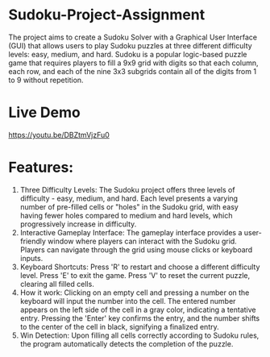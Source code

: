 # Sudoku-Project-Assignment
The project aims to create a Sudoku Solver with a Graphical User Interface (GUI) that allows users to play Sudoku puzzles at three different difficulty levels: easy, medium, and hard. Sudoku is a popular logic-based puzzle game that requires players to fill a 9x9 grid with digits so that each column, each row, and each of the nine 3x3 subgrids contain all of the digits from 1 to 9 without repetition.
# Live Demo
https://youtu.be/DBZtmVjzFu0
# Features: 
  1. Three Difficulty Levels:
  The Sudoku project offers three levels of difficulty - easy, medium, and hard. Each level presents a varying number of pre-filled cells or "holes" in the Sudoku grid, with easy having fewer holes compared to medium and hard levels, which progressively increase in difficulty.
  2. Interactive Gameplay Interface:
  The gameplay interface provides a user-friendly window where players can interact with the Sudoku grid. Players can navigate through the grid using mouse clicks or keyboard inputs.
  3. Keyboard Shortcuts:
  Press 'R' to restart and choose a different difficulty level.
  Press 'E' to exit the game.
  Press 'V' to reset the current puzzle, clearing all filled cells.
  4. How it work:
  Clicking on an empty cell and pressing a number on the keyboard will input the number into the cell.
  The entered number appears on the left side of the cell in a gray color, indicating a tentative entry.
  Pressing the 'Enter' key confirms the entry, and the number shifts to the center of the cell in black, signifying a finalized entry.
  5. Win Detection:
  Upon filling all cells correctly according to Sudoku rules, the program automatically detects the completion of the puzzle.
